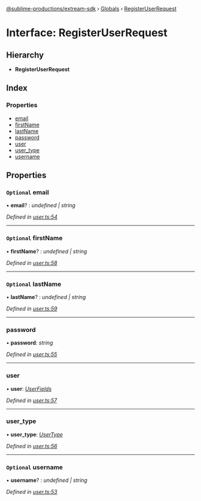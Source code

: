 [@sublime-productions/extream-sdk](../README.md) › [Globals](../globals.md) › [RegisterUserRequest](registeruserrequest.md)

# Interface: RegisterUserRequest

## Hierarchy

* **RegisterUserRequest**

## Index

### Properties

* [email](registeruserrequest.md#optional-email)
* [firstName](registeruserrequest.md#optional-firstname)
* [lastName](registeruserrequest.md#optional-lastname)
* [password](registeruserrequest.md#password)
* [user](registeruserrequest.md#user)
* [user_type](registeruserrequest.md#user_type)
* [username](registeruserrequest.md#optional-username)

## Properties

### `Optional` email

• **email**? : *undefined | string*

*Defined in [user.ts:54](https://github.com/Extream-SaaS/ex-sdk/blob/849839b/src/user.ts#L54)*

___

### `Optional` firstName

• **firstName**? : *undefined | string*

*Defined in [user.ts:58](https://github.com/Extream-SaaS/ex-sdk/blob/849839b/src/user.ts#L58)*

___

### `Optional` lastName

• **lastName**? : *undefined | string*

*Defined in [user.ts:59](https://github.com/Extream-SaaS/ex-sdk/blob/849839b/src/user.ts#L59)*

___

###  password

• **password**: *string*

*Defined in [user.ts:55](https://github.com/Extream-SaaS/ex-sdk/blob/849839b/src/user.ts#L55)*

___

###  user

• **user**: *[UserFields](userfields.md)*

*Defined in [user.ts:57](https://github.com/Extream-SaaS/ex-sdk/blob/849839b/src/user.ts#L57)*

___

###  user_type

• **user_type**: *[UserType](../enums/usertype.md)*

*Defined in [user.ts:56](https://github.com/Extream-SaaS/ex-sdk/blob/849839b/src/user.ts#L56)*

___

### `Optional` username

• **username**? : *undefined | string*

*Defined in [user.ts:53](https://github.com/Extream-SaaS/ex-sdk/blob/849839b/src/user.ts#L53)*
